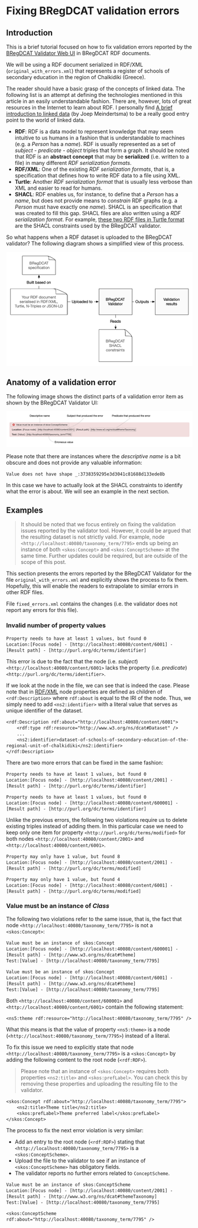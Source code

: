 # Fixing BRegDCAT validation errors

## Introduction

This is a brief tutorial focused on how to fix validation errors reported by the [BRegDCAT Validator Web UI](https://www.itb.ec.europa.eu/shacl/bregdcat-ap/upload) in BRegDCAT RDF documents.

We will be using a RDF document serialized in RDF/XML (`original_with_errors.xml`) that represents a register of schools of secondary education in the region of Chalkidiki (Greece).

The reader should have a basic grasp of the concepts of linked data. The following list is an attempt at defining the technologies mentioned in this article in an easily understandable fashion. There are, however, lots of great resources in the Internet to learn about RDF. I personally find [A brief introduction to linked data](https://ontola.io/what-is-linked-data/) (by Joep Meindertsma) to be a really good entry point to the world of linked data.

- **RDF**: RDF is a data model to represent knowledge that may seem intuitive to us humans in a fashion that is understandable to machines (e.g. a _Person_ has a _name_). RDF is usually represented as a set of _subject - predicate - object_ triples that form a graph. It should be noted that RDF is an **abstract concept** that may be **serialized** (i.e. written to a file) in many different _RDF serialization formats_.
- **RDF/XML**: One of the existing _RDF serialization formats_, that is, a specification that defines how to write RDF data to a file using XML.
- **Turtle**: Another _RDF serialization format_ that is usually less verbose than XML and easier to read for humans.
- **SHACL**: RDF enables us, for instance, to define that a _Person_ has a _name_, but does not provide means to _constrain_ RDF graphs (e.g. a _Person_ must have exactly one _name_). SHACL is an specification that was created to fill this gap. SHACL files are also written using a _RDF serialization format_. For example, [these two RDF files in Turtle format](https://github.com/ISAITB/validator-resources-bregdcat-ap/tree/master/resources/v2.00) are the SHACL constraints used by the BRegDCAT validator.

So what happens when a RDF dataset is uploaded to the BRegDCAT validator? The following diagram shows a simplified view of this process.

![Validation process diagram](images/validator.png "Validation process diagram")

## Anatomy of a validation error

The following image shows the distinct parts of a validation error item as shown by the BRegDCAT Validator UI:

![Anatomy of a validation error](images/anatomy.png "Anatomy of a validation error")

Please note that there are instances where the _descriptive name_ is a bit obscure and does not provide any valuable information:

```
Value does not have shape _:3738359295e3d3041c81688d133ede8b
```

In this case we have to actually look at the SHACL constraints to identify what the error is about. We will see an example in the next section.

## Examples

> It should be noted that we focus entirely on fixing the validation issues reported by the validator tool. However, it could be argued that the resulting dataset is not strictly valid. For example, node `<http://localhost:40080/taxonomy_term/7795>` ends up being an instance of both `<skos:Concept>` and `<skos:ConceptScheme>` at the same time. Further updates could be required, but are outside of the scope of this post.

This section presents the errors reported by the BRegDCAT Validator for the file `original_with_errors.xml` and explicitly shows the process to fix them. Hopefully, this will enable the readers to extrapolate to similar errors in other RDF files.

File `fixed_errors.xml` contains the changes (i.e. the validator does not report any errors for this file).

### Invalid number of property values

```
Property needs to have at least 1 values, but found 0
Location:[Focus node] - [http://localhost:40080/content/6001] - [Result path] - [http://purl.org/dc/terms/identifier]
```

This error is due to the fact that the node (i.e. _subject_) `<http://localhost:40080/content/6001>` lacks the property (i.e. _predicate_) `<http://purl.org/dc/terms/identifier>`.

If we look at the node in the file, we can see that is indeed the case. Please note that in [RDF/XML](https://www.w3.org/TR/rdf-syntax-grammar/#section-Syntax-node-property-elements) node properties are defined as children of `<rdf:Description>` where `rdf:about` is equal to the IRI of the node. Thus, we simply need to add `<ns2:identifier>` with a literal value that serves as unique identifier of the dataset.

```
<rdf:Description rdf:about="http://localhost:40080/content/6001">
    <rdf:type rdf:resource="http://www.w3.org/ns/dcat#Dataset" />
    ...
    <ns2:identifier>dataset-of-schools-of-secondary-education-of-the-regional-unit-of-chalkidiki</ns2:identifier>
</rdf:Description>
```

There are two more errors that can be fixed in the same fashion:

```
Property needs to have at least 1 values, but found 0
Location:[Focus node] - [http://localhost:40080/content/2001] - [Result path] - [http://purl.org/dc/terms/identifier]
```

```
Property needs to have at least 1 values, but found 0
Location:[Focus node] - [http://localhost:40080/content/600001] - [Result path] - [http://purl.org/dc/terms/identifier]
```

Unlike the previous errors, the following two violations require us to delete existing triples instead of adding them. In this particular case we need to keep only one item for property `<http://purl.org/dc/terms/modified>` for both nodes `<http://localhost:40080/content/2001>` and `<http://localhost:40080/content/6001>`.

```
Property may only have 1 value, but found 8
Location:[Focus node] - [http://localhost:40080/content/2001] - [Result path] - [http://purl.org/dc/terms/modified]
```

```
Property may only have 1 value, but found 4
Location:[Focus node] - [http://localhost:40080/content/6001] - [Result path] - [http://purl.org/dc/terms/modified]
```

### Value must be an instance of _Class_

The following two violations refer to the same issue, that is, the fact that node `<http://localhost:40080/taxonomy_term/7795>` is not a `<skos:Concept>`:

```
Value must be an instance of skos:Concept
Location:[Focus node] - [http://localhost:40080/content/600001] - [Result path] - [http://www.w3.org/ns/dcat#theme]
Test:[Value] - [http://localhost:40080/taxonomy_term/7795]
```

```
Value must be an instance of skos:Concept
Location:[Focus node] - [http://localhost:40080/content/6001] - [Result path] - [http://www.w3.org/ns/dcat#theme]
Test:[Value] - [http://localhost:40080/taxonomy_term/7795]
```

Both `<http://localhost:40080/content/600001>` and `<http://localhost:40080/content/6001>` contain the following statement:

```
<ns5:theme rdf:resource="http://localhost:40080/taxonomy_term/7795" />
```

What this means is that the value of property `<ns5:theme>` is a node (`<http://localhost:40080/taxonomy_term/7795>`) instead of a literal.

To fix this issue we need to explicitly state that node `<http://localhost:40080/taxonomy_term/7795>` is a `<skos:Concept>` by adding the following content to the root node (`<rdf:RDF>`).

> Please note that an instance of `<skos:Concept>` requires both properties `<ns2:title>` and `<skos:prefLabel>`. You can check this by removing these properties and uploading the resulting file to the validator.

```
<skos:Concept rdf:about="http://localhost:40080/taxonomy_term/7795">
    <ns2:title>Theme title</ns2:title>
    <skos:prefLabel>Theme preferred label</skos:prefLabel>
</skos:Concept>
```

The process to fix the next error violation is very similar:

- Add an entry to the root node (`<rdf:RDF>`) stating that `<http://localhost:40080/taxonomy_term/7795>` is a `<skos:ConceptScheme>`.
- Upload the file to the validator to see if an instance of `<skos:ConceptScheme>` has obligatory fields.
- The validator reports no further errors related to `ConceptScheme`.

```
Value must be an instance of skos:ConceptScheme
Location:[Focus node] - [http://localhost:40080/content/2001] - [Result path] - [http://www.w3.org/ns/dcat#themeTaxonomy]
Test:[Value] - [http://localhost:40080/taxonomy_term/7795]
```

```
<skos:ConceptScheme rdf:about="http://localhost:40080/taxonomy_term/7795" />
```
